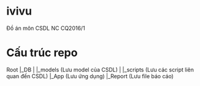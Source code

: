 # ivivu
Đồ án môn CSDL NC CQ2016/1
# Cấu trúc repo
Root
|_DB
| |_models (Lưu model của CSDL)
| |_scripts (Lưu các script liên quan đến CSDL)
|_App (Lưu ứng dụng)
|_Report (Lưu file báo cáo)

